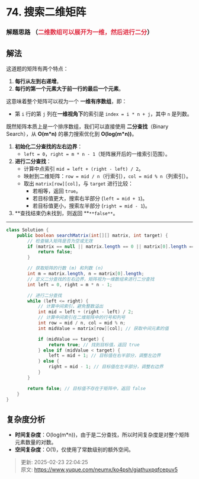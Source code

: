 # 74. 搜索二维矩阵

###  解题思路  （<font style="color:#DF2A3F;">二维数组可以展开为一维，然后进行二分</font>）
## **解法**
这道题的矩阵有两个特点：

1. **每行从左到右递增**。
2. **每行的第一个元素大于前一行的最后一个元素**。

这意味着整个矩阵可以视为一个 **一维有序数组**，即：

+ 第 `i` 行的第 `j` 列在**一维视角下**的索引是 `index = i * n + j`，其中 `n` 是列数。

既然矩阵本质上是一个排序数组，我们可以直接使用 **二分查找**（Binary Search），从 **O(m*n)** 的暴力搜索优化到 **O(log(m*n))**。

1. **初始化二分查找的左右边界**：
    - `left = 0`，`right = m * n - 1`（矩阵展开后的一维索引范围）。
2. **进行二分查找**：
    - 计算中点索引 `mid = left + (right - left) / 2`。
    - 映射到二维矩阵：`row = mid / n`（行索引），`col = mid % n`（列索引）。
    - 取出 `matrix[row][col]`，与 `target` 进行比较：
        * 若相等，返回 `true`。
        * 若目标值更大，搜索右半部分 (`left = mid + 1`)。
        * 若目标值更小，搜索左半部分 (`right = mid - 1`)。
3. **查找结束仍未找到，则返回 **`**false**`。

---

```java
class Solution {
    public boolean searchMatrix(int[][] matrix, int target) {
        // 检查输入矩阵是否为空或无效
        if (matrix == null || matrix.length == 0 || matrix[0].length == 0) {
            return false;
        }

        // 获取矩阵的行数 (m) 和列数 (n)
        int m = matrix.length, n = matrix[0].length;
        // 定义二分查找的左右边界，矩阵视为一维数组来进行二分查找
        int left = 0, right = m * n - 1;

        // 进行二分查找
        while (left <= right) {
            // 计算中间索引，避免整数溢出
            int mid = left + (right - left) / 2;
            // 计算中间索引在二维矩阵中的行号和列号
            int row = mid / n, col = mid % n; 
            int midValue = matrix[row][col]; // 获取中间元素的值

            if (midValue == target) {
                return true; // 找到目标值，返回 true
            } else if (midValue < target) {
                left = mid + 1; // 目标值在右半部分，调整左边界
            } else {
                right = mid - 1; // 目标值在左半部分，调整右边界
            }
        }

        return false; // 目标值不存在于矩阵中，返回 false
    }
}

```

## **复杂度分析**
+ **时间复杂度**：O(log(m*n))，由于是二分查找，所以时间复杂度是对整个矩阵元素数量的对数。
+ **空间复杂度**：O(1)，仅使用了常数级别的额外空间。



> 更新: 2025-02-23 22:04:25  
> 原文: <https://www.yuque.com/neumx/ko4psh/giathuxpqfcepuv5>